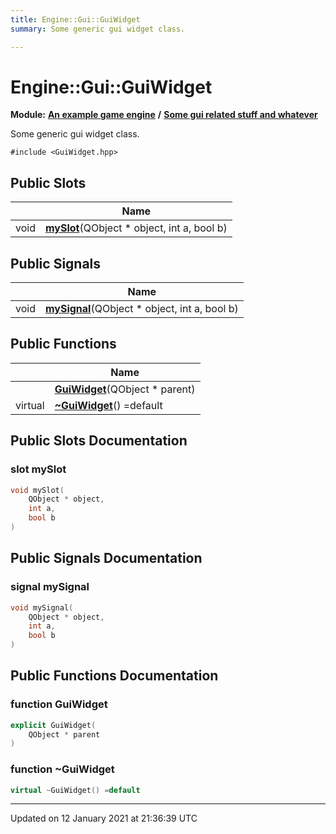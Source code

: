 ```yaml
---
title: Engine::Gui::GuiWidget
summary: Some generic gui widget class.  

---
```


# Engine::Gui::GuiWidget


**Module:** **[An example game engine](/Modules/group__Engine.md)** **/** **[Some gui related stuff and whatever](/Modules/group__Gui.md)**

Some generic gui widget class. 

`#include <GuiWidget.hpp>`









## Public Slots

|                | Name           |
| -------------- | -------------- |
| void | **[mySlot](/Classes/classEngine_1_1Gui_1_1GuiWidget.md#slot-myslot)**(QObject * object, int a, bool b)  |


## Public Signals

|                | Name           |
| -------------- | -------------- |
| void | **[mySignal](/Classes/classEngine_1_1Gui_1_1GuiWidget.md#signal-mysignal)**(QObject * object, int a, bool b)  |




## Public Functions

|                | Name           |
| -------------- | -------------- |
|  | **[GuiWidget](/Classes/classEngine_1_1Gui_1_1GuiWidget.md#function-guiwidget)**(QObject * parent)  |
| virtual  | **[~GuiWidget](/Classes/classEngine_1_1Gui_1_1GuiWidget.md#function-~guiwidget)**() =default  |















## Public Slots Documentation

### slot mySlot

```cpp
void mySlot(
    QObject * object,
    int a,
    bool b
)
```































## Public Signals Documentation

### signal mySignal

```cpp
void mySignal(
    QObject * object,
    int a,
    bool b
)
```

































## Public Functions Documentation

### function GuiWidget

```cpp
explicit GuiWidget(
    QObject * parent
)
```





























### function ~GuiWidget

```cpp
virtual ~GuiWidget() =default
```





































-------------------------------

Updated on 12 January 2021 at 21:36:39 UTC